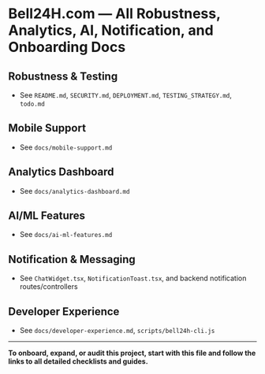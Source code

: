 # Bell24H.com — All Robustness, Analytics, AI, Notification, and Onboarding Docs

## Robustness & Testing
- See `README.md`, `SECURITY.md`, `DEPLOYMENT.md`, `TESTING_STRATEGY.md`, `todo.md`

## Mobile Support
- See `docs/mobile-support.md`

## Analytics Dashboard
- See `docs/analytics-dashboard.md`

## AI/ML Features
- See `docs/ai-ml-features.md`

## Notification & Messaging
- See `ChatWidget.tsx`, `NotificationToast.tsx`, and backend notification routes/controllers

## Developer Experience
- See `docs/developer-experience.md`, `scripts/bell24h-cli.js`

---
**To onboard, expand, or audit this project, start with this file and follow the links to all detailed checklists and guides.**
